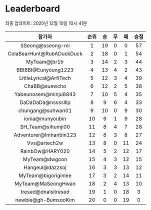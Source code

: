 # Leaderboard
최종 업데이트: 2020년 12월 10일 10시 41분




| 참가자 | 순위 | 승 | 무 | 패 | 승점 |
|:---:|:---:|:---:|:---:|:---:|:---:|
| SSeong@sseong-mi | 1 | 19 | 0 | 0 | 57 |
| ColaBearHunt@RubADuckDuck | 2 | 18 | 0 | 1 | 54 |
| MyTeam@jbr1tr | 3 | 14 | 2 | 3 | 44 |
| BBIBBI@Eunyoung1223 | 4 | 13 | 4 | 2 | 43 |
| LittleLyrical@ArfiTech | 5 | 12 | 3 | 4 | 39 |
| ChaBB@suewcho | 6 | 12 | 2 | 5 | 38 |
| Yabeunosem@minju8843 | 7 | 10 | 5 | 4 | 35 |
| DaDaDaDa@nsssslllp | 8 | 9 | 6 | 4 | 33 |
| chungang@suhwan01 | 9 | 10 | 0 | 9 | 30 |
| ionia@munyoubin | 10 | 9 | 1 | 9 | 28 |
| SH_Team@sihumji00 | 11 | 8 | 4 | 7 | 28 |
| Adventurer@Imhanbin123 | 12 | 8 | 3 | 8 | 27 |
| Vvs@artech2w | 13 | 8 | 0 | 11 | 24 |
| RainbOw@HARY020 | 14 | 5 | 2 | 12 | 17 |
| MyTeam@dwgoon | 15 | 4 | 3 | 12 | 15 |
| Hangeul@dazzsoj | 16 | 3 | 3 | 13 | 12 |
| MyTeam@bigoriginlee | 17 | 3 | 2 | 14 | 11 |
| MyTeam@MaSeongHwan | 18 | 2 | 4 | 13 | 10 |
| tresed@dnalsitresed | 19 | 1 | 0 | 18 | 3 |
| newbie@gh-BumsooKim | 20 | 0 | 0 | 19 | 0 |